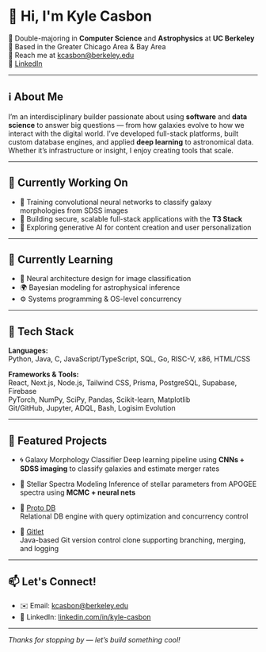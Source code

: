 # 👋 Hi, I'm Kyle Casbon

🌌 Double-majoring in **Computer Science** and **Astrophysics** at **UC Berkeley**  
📍 Based in the Greater Chicago Area & Bay Area  
📧 Reach me at [kcasbon@berkeley.edu](mailto:kcasbon@berkeley.edu)  
🔗 [LinkedIn](https://linkedin.com/in/kyle-casbon)

---

## ℹ️ About Me

I’m an interdisciplinary builder passionate about using **software** and **data science** to answer big questions — from how galaxies evolve to how we interact with the digital world. I’ve developed full-stack platforms, built custom database engines, and applied **deep learning** to astronomical data. Whether it’s infrastructure or insight, I enjoy creating tools that scale.

---

## 🔭 Currently Working On

- 🚀 Training convolutional neural networks to classify galaxy morphologies from SDSS images  
- 🔐 Building secure, scalable full-stack applications with the **T3 Stack**  
- 🤖 Exploring generative AI for content creation and user personalization  

---

## 🌱 Currently Learning

- 🧠 Neural architecture design for image classification  
- 🌍 Bayesian modeling for astrophysical inference  
- ⚙️ Systems programming & OS-level concurrency  

---

## 🧰 Tech Stack

**Languages:**  
Python, Java, C, JavaScript/TypeScript, SQL, Go, RISC-V, x86, HTML/CSS

**Frameworks & Tools:**  
React, Next.js, Node.js, Tailwind CSS, Prisma, PostgreSQL, Supabase, Firebase  
PyTorch, NumPy, SciPy, Pandas, Scikit-learn, Matplotlib  
Git/GitHub, Jupyter, ADQL, Bash, Logisim Evolution  

---

## 🚀 Featured Projects

- 🌀 Galaxy Morphology Classifier
  Deep learning pipeline using **CNNs + SDSS imaging** to classify galaxies and estimate merger rates

- 🔭 Stellar Spectra Modeling
  Inference of stellar parameters from APOGEE spectra using **MCMC + neural nets**

- 🧠 [Proto DB](https://github.com/kcasbon/proto-db)  
  Relational DB engine with query optimization and concurrency control

- 💾 [Gitlet](https://github.com/kcasbon/gitlet)  
  Java-based Git version control clone supporting branching, merging, and logging

---

## 📫 Let's Connect!

- ✉️ Email: [kcasbon@berkeley.edu](mailto:kcasbon@berkeley.edu)  
- 💼 LinkedIn: [linkedin.com/in/kyle-casbon]([https://linkedin.com/in/kyle-casbon](https://www.linkedin.com/in/kyle-casbon-026a70230/))  

---

_Thanks for stopping by — let’s build something cool!_
